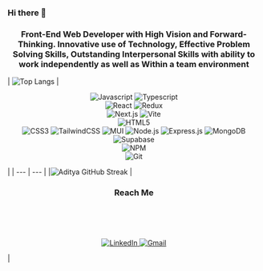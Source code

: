 ### Hi there 👋
<h3 align="center">Front-End Web Developer with High Vision and Forward-Thinking. Innovative use of Technology, Effective Problem Solving Skills, Outstanding Interpersonal Skills with ability to work independently as well as Within a team environment </h3>



 | ![Top Langs](https://github-readme-stats.vercel.app/api/top-langs/?username=MoamenHamed32&langs_count=8&layout=compact&theme=dark) | <p align="center"> 
 <img src="https://img.shields.io/badge/JavaScript-F7DF1E?style=for-the-badge&logo=javascript&logoColor=black" alt="Javascript" /> 
 <img src="https://img.shields.io/badge/TypeScript-007ACC?style=for-the-badge&logo=typescript&logoColor=white" alt="Typescript" />  
 <img src="https://img.shields.io/badge/React-20232A?style=for-the-badge&logo=react&logoColor=61DAFB" alt="React" /> 
 ![Redux](https://img.shields.io/badge/redux-%23593d88.svg?style=for-the-badge&logo=redux&logoColor=white) 	
 <img src="https://img.shields.io/badge/Next.js-000000?style=for-the-badge&logo=next.js&logoColor=white" alt="Next.js" /> 
 ![Vite](https://img.shields.io/badge/vite-%23646CFF.svg?style=for-the-badge&logo=vite&logoColor=white)  
 <img src="https://img.shields.io/badge/HTML5-E34F26?style=for-the-badge&logo=html5&logoColor=white" alt="HTML5" />  
 <img src="https://img.shields.io/badge/CSS3-1572B6?style=for-the-badge&logo=css3&logoColor=white" alt="CSS3" /> 
 ![TailwindCSS](https://img.shields.io/badge/tailwindcss-%2338B2AC.svg?style=for-the-badge&logo=tailwind-css&logoColor=white) 
 ![MUI](https://img.shields.io/badge/MUI-%230081CB.svg?style=for-the-badge&logo=mui&logoColor=white) 
 <img src="https://img.shields.io/badge/Node.js-43853D?style=for-the-badge&logo=node.js&logoColor=white" alt="Node.js" /> 
	![Express.js](https://img.shields.io/badge/express.js-%23404d59.svg?style=for-the-badge&logo=express&logoColor=%2361DAFB)
 ![MongoDB](https://img.shields.io/badge/MongoDB-%234ea94b.svg?style=for-the-badge&logo=mongodb&logoColor=white) 
 ![Supabase](https://img.shields.io/badge/Supabase-3ECF8E?style=for-the-badge&logo=supabase&logoColor=white) 	
 <img src="https://img.shields.io/badge/npm-CB3837?style=for-the-badge&logo=npm&logoColor=white" alt="NPM" />   
 <img src="https://img.shields.io/badge/git-F05032?style=for-the-badge&logo=git&logoColor=white" alt="Git" /> </p>|
| --- | --- |
|![Aditya GitHub Streak](https://github-readme-streak-stats.herokuapp.com/?user=MoamenHamed32&theme=dark)  | <h3 align="center">Reach Me</h3> </br></br></br> <p align="center">  <a href="https://www.linkedin.com/in/moamen-hamed-538874259//" target="_blank" > <img src="https://img.shields.io/badge/linkedin-0077B5?style=for-the-badge&logo=linkedin&logoColor=white" alt="LinkedIn" /> </a>   <a href="mailto:moamen.hamed33322@gmail.com" target="_blank">  <img src="https://img.shields.io/badge/Drop Me A letter-D14836?style=for-the-badge&logo=gmail&logoColor=white" alt="Gmail" /> </a> </p>|



<!--
**MoamenHamed32/MoamenHamed32** is a ✨ _special_ ✨ repository because its `README.md` (this file) appears on your GitHub profile.

Here are some ideas to get you started:

- 🔭 I’m currently working on ...
- 🌱 I’m currently learning ...
- 👯 I’m looking to collaborate on ...
- 🤔 I’m looking for help with ...
- 💬 Ask me about ...
- 📫 How to reach me: ...
- 😄 Pronouns: ...
- ⚡ Fun fact: ...
-->
